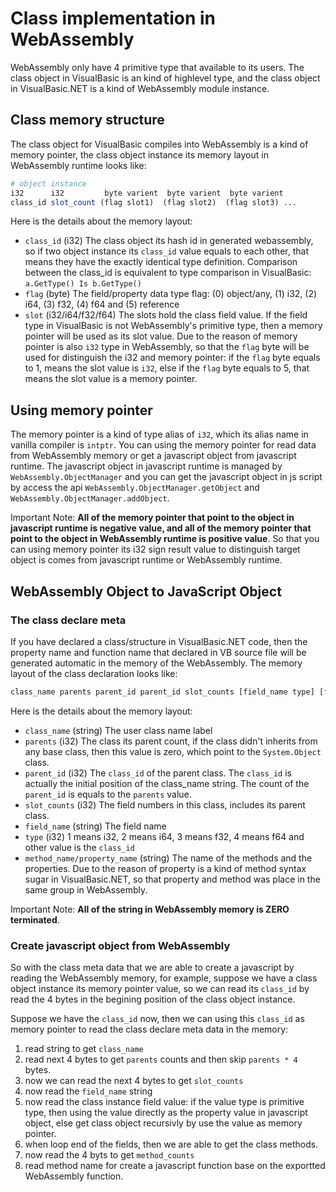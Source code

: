 # Class implementation in WebAssembly

WebAssembly only have 4 primitive type that available to its users. The class object in VisualBasic is an kind of highlevel type, and the class object in VisualBasic.NET is a kind of WebAssembly module instance.

## Class memory structure

The class object for VisualBasic compiles into WebAssembly is a kind of memory pointer, the class object instance its memory layout in WebAssembly runtime looks like:

```R
# object instance
i32      i32         byte varient  byte varient  byte varient
class_id slot_count (flag slot1)  (flag slot2)  (flag slot3) ...
```

Here is the details about the memory layout:

+ ``class_id`` (i32) The class object its hash id in generated webassembly, so if two object instance its ``class_id`` value equals to each other, that means they have the exactly identical type definition. Comparison between the class_id is equivalent to type comparison in VisualBasic: ``a.GetType() Is b.GetType()``
+ ``flag`` (byte) The field/property data type flag: (0) object/any, (1) i32, (2) i64, (3) f32, (4) f64 and (5) reference
+ ``slot`` (i32/i64/f32/f64) The slots hold the class field value. If the field type in VisualBasic is not WebAssembly's primitive type, then a memory pointer will be used as its slot value. Due to the reason of memory pointer is also ``i32`` type in WebAssembly, so that the ``flag`` byte will be used for distinguish the i32 and memory pointer: if the ``flag`` byte equals to 1, means the slot value is ``i32``, else if the ``flag`` byte equals to 5, that means the slot value is a memory pointer.

## Using memory pointer

The memory pointer is a kind of type alias of ``i32``, which its alias name in vanilla compiler is ``intptr``. You can using the memory pointer for read data from WebAssembly memory or get a javascript object from javascript runtime. The javascript object in javascript runtime is managed by ``WebAssembly.ObjectManager`` and you can get the javascript object in js script by access the api ``WebAssembly.ObjectManager.getObject`` and ``WebAssembly.ObjectManager.addObject``.

Important Note: **All of the memory pointer that point to the object in javascript runtime is negative value, and all of the memory pointer that point to the object in WebAssembly runtime is positive value**. So that you can using memory pointer its i32 sign result value to distinguish target object is comes from javascript runtime or WebAssembly runtime.

## WebAssembly Object to JavaScript Object

### The class declare meta

If you have declared a class/structure in VisualBasic.NET code, then the property name and function name that declared in VB source file will be generated automatic in the memory of the WebAssembly. The memory layout of the class declaration looks like:

```R
class_name parents parent_id parent_id slot_counts [field_name type] [field_name type] ... method_counts [method_name/property_name type]
```

Here is the details about the memory layout:

+ ``class_name`` (string) The user class name label
+ ``parents`` (i32) The class its parent count, if the class didn't inherits from any base class, then this value is zero, which point to the ``System.Object`` class.
+ ``parent_id`` (i32) The ``class_id`` of the parent class. The ``class_id`` is actually the initial position of the class_name string. The count of the ``parent_id`` is equals to the ``parents`` value.
+ ``slot_counts`` (i32) The field numbers in this class, includes its parent class.
+ ``field_name`` (string) The field name
+ ``type`` (i32) 1 means i32, 2 means i64, 3 means f32, 4 means f64 and other value is the ``class_id``
+ ``method_name/property_name`` (string) The name of the methods and the properties. Due to the reason of property is a kind of method syntax sugar in VisualBasic.NET, so that property and method was place in the same group in WebAssembly.

Important Note: **All of the string in WebAssembly memory is ZERO terminated**.

### Create javascript object from WebAssembly

So with the class meta data that we are able to create a javascript by reading the WebAssembly memory, for example, suppose we have a class object instance its memory pointer value, so we can read its ``class_id`` by read the 4 bytes in the begining position of the class object instance.

Suppose we have the ``class_id`` now, then we can using this ``class_id`` as memory pointer to read the class declare meta data in the memory:

1. read string to get ``class_name``
2. read next 4 bytes to get ``parents`` counts and then skip ``parents * 4`` bytes.
3. now we can read the next 4 bytes to get ``slot_counts``
4. now read the ``field_name`` string
5. now read the class instance field value: if the value type is primitive type, then using the value directly as the property value in javascript object, else get class object recursivly by use the value as memory pointer.
6. when loop end of the fields, then we are able to get the class methods.
7. now read the 4 byts to get ``method_counts``
8. read method name for create a javascript function base on the exportted WebAssembly function.